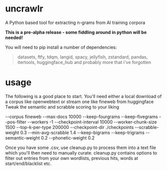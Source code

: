 # uncrawlr
A Python based tool for extracting n-grams from AI training corpora

**This is a pre-alpha release - some fiddling around in python will be needed!**

You will need to pip install a number of dependencies:
>datasets, ftfy, tdqm, langid, spacy, jellyfish, zstandard, pandas, itertools, huggingface_hub
>and probably more that i've forgotten

# usage

The following is a good place to start. You'll need either a local download of a corpus like openwebtext or stream one like fineweb from huggingface
Tweak the semantic and scrabble scoring to your liking

--corpus fineweb --max-docs 10000 --keep-fourgrams --keep-fivegrams --pos-filter --workers -1 --checkpoint-interval 10000 --worker-chunk-size 1500 --top-k-per-type 200000 --checkpoint-dir ./checkpoints --scrabble-weight 0.3 --min-avg-scrabble 1.4 --keep-bigrams --keep-trigrams --semantic-weight 0.2 --phonetic-weight 0.2

Once you have some .csv, use cleanup.py to process them into a text file which you'll then need to manually curate. cleanup.py contains options to filter out entries from your own wordlists, previous hits, words at start/end/blacklist etc. 


